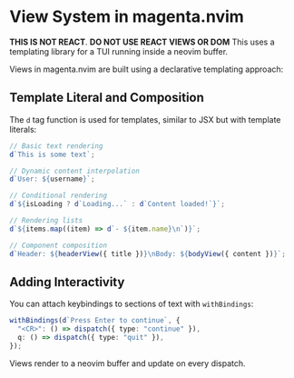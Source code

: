 # View System in magenta.nvim

**THIS IS NOT REACT**. **DO NOT USE REACT VIEWS OR DOM** This uses a templating library for a TUI running inside a neovim buffer.

Views in magenta.nvim are built using a declarative templating approach:

## Template Literal and Composition

The `d` tag function is used for templates, similar to JSX but with template literals:

```typescript
// Basic text rendering
d`This is some text`;

// Dynamic content interpolation
d`User: ${username}`;

// Conditional rendering
d`${isLoading ? d`Loading...` : d`Content loaded!`}`;

// Rendering lists
d`${items.map((item) => d`- ${item.name}\n`)}`;

// Component composition
d`Header: ${headerView({ title })}\nBody: ${bodyView({ content })}`;
```

## Adding Interactivity

You can attach keybindings to sections of text with `withBindings`:

```typescript
withBindings(d`Press Enter to continue`, {
  "<CR>": () => dispatch({ type: "continue" }),
  q: () => dispatch({ type: "quit" }),
});
```

Views render to a neovim buffer and update on every dispatch.
